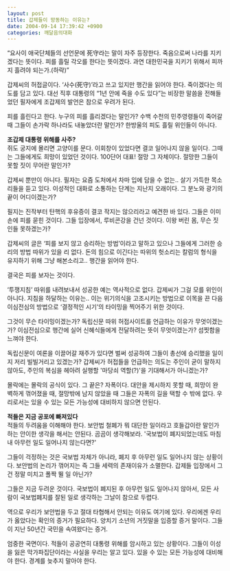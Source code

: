 ```yaml
---
layout: post
title: 갑제들이 망동하는 이유는?
date: 2004-09-14 17:39:42 +0900
categories: 깨달음의대화
---
```

 “요사이 애국단체들의 선언문에 死守라는 말이 자주 등장한다. 죽음으로써 나라를 지키겠다는 뜻이다. 피를 흘릴 각오를 한다는 뜻이겠다. 과연 대한민국을 지키기 위해서 피까지 흘려야 되는가.(하략)”    
  
갑제씨의 허접글이다. ‘사수(死守)’라고 쓰고 있지만 행간을 읽어야 한다. 죽이겠다는 의도를 담고 있다. 대선 직후 대통령의 “1년 안에 죽을 수도 있다”는 비장한 말씀을 전해들었던 필자에게 조갑제의 발언은 참으로 우려가 된다.    
  
피를 흘린다고 한다. 누구의 피를 흘리겠다는 말인가? 수백 수천의 민주영령들이 죽어갈 때 그들이 손가락 하나라도 내놓았더란 말인가? 한방울의 피도 흘릴 위인들이 아니다.    
  
**조갑제 대통령 위해를 사주?**   
쥐도 궁지에 몰리면 고양이를 문다. 이회창이 있었다면 결코 일어나지 않을 일이다. 그때는 그들에게도 희망이 있었던 것이다. 100단어 대표! 절망 그 자체이다. 절망한 그들이 못할 짓이 무어란 말인가?    
  
갑제씨 뿐만이 아니다. 필자는 요즘 도처에서 차마 입에 담을 수 없는.. 살기 가득한 목소리들을 듣고 있다. 이성적인 대화로 소통하는 단계는 지난지 오래이다. 그 분노와 광기의 끝이 어디이겠는가?    
  
필지는 진작부터 탄핵의 후유증이 결코 작지는 않으리라고 예견한 바 있다. 그들은 이미 손에 피를 묻힌 것이다. 그들 입장에서, 루비콘강을 건넌 것이다. 이왕 버린 몸, 무슨 짓인들 못하겠는가?    
  
갑제씨의 글은 ‘피를 보지 않고 승리하는 방법’이라고 말하고 있으나 그들에게 그러한 승리의 방법 따위가 있을 리 없다. 돈의 힘으로 이긴다는 따위의 헛소리는 칼럼의 형식을 유지하기 위해 그냥 해본소리고.. 행간을 읽어야 한다.    
  
결국은 피를 보자는 것이다.    
  
‘투쟁지침’ 따위를 내려보내서 성공한 예는 역사적으로 없다. 갑제씨가 그걸 모를 위인이 아니다. 지침을 하달하는 이유는.. 이는 위기의식을 고조시키는 방법으로 이목을 끈 다음 이심전심의 방법으로 ‘결정적인 시기’의 타이밍을 찍어주기 위한 것이다. 
  
  
그것이 무슨 타이밍이겠는가? 독립신문 따위 허접사이트를 언급하는 이유가 무엇이겠는가? 이심전심으로 행간에 실어 신혜식들에게 전달하려는 뜻이 무엇이겠는가? 섬&#52255;함을 느껴야 한다.    
  
독립신문이 여론을 이끌어갈 재주가 있다면 벌써 성공하여 그들이 총선에 승리했을 일이지 저리 빌빌거리고 있겠는가? 갑제씨가 허접들을 언급하는 의도는 주인이 굳이 말하지 않아도, 주인의 복심을 헤아려 실행할 '마당쇠 역할(?)'을 기대해서가 아니겠는가?    
  
몰락에는 몰락의 공식이 있다. 그 끝은? 자폭이다. 대안을 제시하지 못할 때, 희망이 완벽하게 꺾어졌을 때, 절망밖에 남지 않았을 때 그들은 자폭의 길을 택할 수 밖에 없다. 우리로서는 있을 수 있는 모든 가능성에 대비하지 않으면 안된다.    
  
**적들은 지금 공포에 빠져있다**   
적들의 두려움을 이해해야 한다. 보안법 철폐가 뭐 대단한 일이라고 호들갑이란 말인가 하는 안이한 생각을 해서는 안된다. 곰곰이 생각해보라. '국보법이 폐지되었는데도 마침내 아무런 일도 일어나지 않는다면?'    
  
그들이 걱정하는 것은 국보법 자체가 아니라, 폐지 후 아무런 일도 일어나지 않는 상황이다. 보안법의 논리가 꺾어지는 즉 그들 세력의 존재이유가 소멸한다. 갑제들 입장에서 그건 정말 미치고 폴짝 뛸 일 아닌가?    
  
그들은 지금 두려운 것이다. 국보법이 폐지된 후 아무런 일도 일어나지 않아서, 모든 사람이 국보법폐지를 잘된 일로 생각하는 그날이 참으로 두렵다.    
  
역으로 우리가 보안법을 두고 절대 타협해서 안되는 이유도 여기에 있다. 우리에겐 우리가 옳았다는 확인의 증거가 필요하다. 양치기 소년의 거짓말을 입증할 증거 말이다. 그들이 지난 50년간 국민을 속여왔다는 증거.    
  
엄중한 국면이다. 적들이 공공연히 대통령 위해를 암시하고 있는 상황이다. 그들이 이성을 잃은 막가파집단이라는 사실을 우리는 알고 있다. 있을 수 있는 모든 가능성에 대비해야 한다. 경계를 늦추지 말아야 한다.